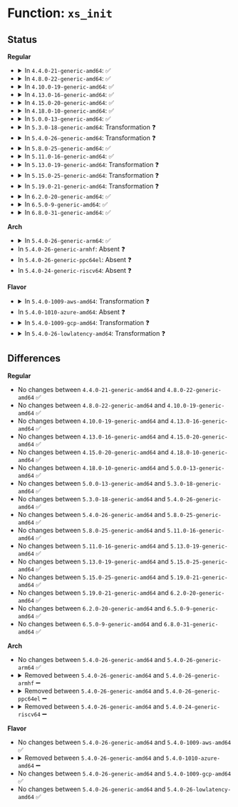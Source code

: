# Function: <code>xs_init</code>

## Status
<b>Regular</b>
<ul>
<li>
<details>
<summary>In <code>4.4.0-21-generic-amd64</code>: ✅</summary>

```c
int xs_init()
```

```json
{
  "name": "xs_init",
  "collision_type": "Unique Global",
  "inline_type": "No",
  "funcs": [
    {
      "addr": 18446744071583885072,
      "name": "xs_init",
      "external": true,
      "loc": "drivers/xen/xenbus/xenbus_xs.c:947",
      "file": "drivers/xen/xenbus/xenbus_xs.c",
      "inline": "seen, unknown",
      "caller_inline": [],
      "caller_func": [
        "drivers/xen/xenbus/xenbus_probe.c:xenbus_init"
      ]
    }
  ],
  "symbols": [
    {
      "addr": 18446744071583885072,
      "name": "xs_init",
      "section": ".text",
      "bind": "STB_GLOBAL",
      "size": 725
    }
  ]
}
```
</details>
</li>
<li>
<details>
<summary>In <code>4.8.0-22-generic-amd64</code>: ✅</summary>

```c
int xs_init()
```

```json
{
  "name": "xs_init",
  "collision_type": "Unique Global",
  "inline_type": "No",
  "funcs": [
    {
      "addr": 18446744071584215776,
      "name": "xs_init",
      "external": true,
      "loc": "drivers/xen/xenbus/xenbus_xs.c:942",
      "file": "drivers/xen/xenbus/xenbus_xs.c",
      "inline": "seen, unknown",
      "caller_inline": [],
      "caller_func": [
        "drivers/xen/xenbus/xenbus_probe.c:xenbus_init"
      ]
    }
  ],
  "symbols": [
    {
      "addr": 18446744071584215776,
      "name": "xs_init",
      "section": ".text",
      "bind": "STB_GLOBAL",
      "size": 774
    }
  ]
}
```
</details>
</li>
<li>
<details>
<summary>In <code>4.10.0-19-generic-amd64</code>: ✅</summary>

```c
int xs_init()
```

```json
{
  "name": "xs_init",
  "collision_type": "Unique Global",
  "inline_type": "No",
  "funcs": [
    {
      "addr": 18446744071584397216,
      "name": "xs_init",
      "external": true,
      "loc": "drivers/xen/xenbus/xenbus_xs.c:956",
      "file": "drivers/xen/xenbus/xenbus_xs.c",
      "inline": "seen, unknown",
      "caller_inline": [],
      "caller_func": [
        "drivers/xen/xenbus/xenbus_probe.c:xenbus_init"
      ]
    }
  ],
  "symbols": [
    {
      "addr": 18446744071584397216,
      "name": "xs_init",
      "section": ".text",
      "bind": "STB_GLOBAL",
      "size": 765
    }
  ]
}
```
</details>
</li>
<li>
<details>
<summary>In <code>4.13.0-16-generic-amd64</code>: ✅</summary>

```c
int xs_init()
```

```json
{
  "name": "xs_init",
  "collision_type": "Unique Global",
  "inline_type": "No",
  "funcs": [
    {
      "addr": 18446744071584480176,
      "name": "xs_init",
      "external": true,
      "loc": "drivers/xen/xenbus/xenbus_xs.c:915",
      "file": "drivers/xen/xenbus/xenbus_xs.c",
      "inline": "seen, unknown",
      "caller_inline": [],
      "caller_func": [
        "drivers/xen/xenbus/xenbus_probe.c:xenbus_init"
      ]
    }
  ],
  "symbols": [
    {
      "addr": 18446744071584480176,
      "name": "xs_init",
      "section": ".text",
      "bind": "STB_GLOBAL",
      "size": 500
    }
  ]
}
```
</details>
</li>
<li>
<details>
<summary>In <code>4.15.0-20-generic-amd64</code>: ✅</summary>

```c
int xs_init()
```

```json
{
  "name": "xs_init",
  "collision_type": "Unique Global",
  "inline_type": "No",
  "funcs": [
    {
      "addr": 18446744071584890448,
      "name": "xs_init",
      "external": true,
      "loc": "drivers/xen/xenbus/xenbus_xs.c:918",
      "file": "drivers/xen/xenbus/xenbus_xs.c",
      "inline": "seen, unknown",
      "caller_inline": [],
      "caller_func": [
        "drivers/xen/xenbus/xenbus_probe.c:xenbus_init"
      ]
    }
  ],
  "symbols": [
    {
      "addr": 18446744071584890448,
      "name": "xs_init",
      "section": ".text",
      "bind": "STB_GLOBAL",
      "size": 500
    }
  ]
}
```
</details>
</li>
<li>
<details>
<summary>In <code>4.18.0-10-generic-amd64</code>: ✅</summary>

```c
int xs_init()
```

```json
{
  "name": "xs_init",
  "collision_type": "Unique Global",
  "inline_type": "No",
  "funcs": [
    {
      "addr": 18446744071585121472,
      "name": "xs_init",
      "external": true,
      "loc": "drivers/xen/xenbus/xenbus_xs.c:920",
      "file": "drivers/xen/xenbus/xenbus_xs.c",
      "inline": "seen, unknown",
      "caller_inline": [],
      "caller_func": [
        "drivers/xen/xenbus/xenbus_probe.c:xenbus_init"
      ]
    }
  ],
  "symbols": [
    {
      "addr": 18446744071585121472,
      "name": "xs_init",
      "section": ".text",
      "bind": "STB_GLOBAL",
      "size": 478
    }
  ]
}
```
</details>
</li>
<li>
<details>
<summary>In <code>5.0.0-13-generic-amd64</code>: ✅</summary>

```c
int xs_init()
```

```json
{
  "name": "xs_init",
  "collision_type": "Unique Global",
  "inline_type": "No",
  "funcs": [
    {
      "addr": 18446744071585232240,
      "name": "xs_init",
      "external": true,
      "loc": "drivers/xen/xenbus/xenbus_xs.c:920",
      "file": "drivers/xen/xenbus/xenbus_xs.c",
      "inline": "seen, unknown",
      "caller_inline": [],
      "caller_func": [
        "drivers/xen/xenbus/xenbus_probe.c:xenbus_init"
      ]
    }
  ],
  "symbols": [
    {
      "addr": 18446744071585232240,
      "name": "xs_init",
      "section": ".text",
      "bind": "STB_GLOBAL",
      "size": 478
    }
  ]
}
```
</details>
</li>
<li>
<details>
<summary>In <code>5.3.0-18-generic-amd64</code>: Transformation ❓</summary>

```c
int xs_init()
```

```json
{
  "name": "xs_init",
  "collision_type": "Unique Global",
  "inline_type": "No",
  "funcs": [
    {
      "addr": 0,
      "name": "xs_init",
      "external": true,
      "loc": "drivers/xen/xenbus/xenbus_xs.c:923",
      "file": "drivers/xen/xenbus/xenbus_xs.c",
      "inline": "seen, unknown",
      "caller_inline": [],
      "caller_func": [
        "drivers/xen/xenbus/xenbus_probe.c:xenbus_init"
      ]
    }
  ],
  "symbols": [
    {
      "addr": 18446744071585444942,
      "name": "xs_init.cold",
      "section": ".text",
      "bind": "STB_LOCAL",
      "size": 19
    },
    {
      "addr": 18446744071585444400,
      "name": "xs_init",
      "section": ".text",
      "bind": "STB_GLOBAL",
      "size": 445
    }
  ]
}
```
</details>
</li>
<li>
<details>
<summary>In <code>5.4.0-26-generic-amd64</code>: Transformation ❓</summary>

```c
int xs_init()
```

```json
{
  "name": "xs_init",
  "collision_type": "Unique Global",
  "inline_type": "No",
  "funcs": [
    {
      "addr": 0,
      "name": "xs_init",
      "external": true,
      "loc": "drivers/xen/xenbus/xenbus_xs.c:926",
      "file": "drivers/xen/xenbus/xenbus_xs.c",
      "inline": "seen, unknown",
      "caller_inline": [],
      "caller_func": [
        "drivers/xen/xenbus/xenbus_probe.c:xenbus_init"
      ]
    }
  ],
  "symbols": [
    {
      "addr": 18446744071585585374,
      "name": "xs_init.cold",
      "section": ".text",
      "bind": "STB_LOCAL",
      "size": 19
    },
    {
      "addr": 18446744071585584832,
      "name": "xs_init",
      "section": ".text",
      "bind": "STB_GLOBAL",
      "size": 445
    }
  ]
}
```
</details>
</li>
<li>
<details>
<summary>In <code>5.8.0-25-generic-amd64</code>: ✅</summary>

```c
int xs_init()
```

```json
{
  "name": "xs_init",
  "collision_type": "Unique Global",
  "inline_type": "No",
  "funcs": [
    {
      "addr": 18446744071586306912,
      "name": "xs_init",
      "external": true,
      "loc": "drivers/xen/xenbus/xenbus_xs.c:926",
      "file": "drivers/xen/xenbus/xenbus_xs.c",
      "inline": "seen, unknown",
      "caller_inline": [],
      "caller_func": [
        "drivers/xen/xenbus/xenbus_probe.c:xenbus_init"
      ]
    }
  ],
  "symbols": [
    {
      "addr": 18446744071586306912,
      "name": "xs_init",
      "section": ".text",
      "bind": "STB_GLOBAL",
      "size": 105
    }
  ]
}
```
</details>
</li>
<li>
<details>
<summary>In <code>5.11.0-16-generic-amd64</code>: ✅</summary>

```c
int xs_init()
```

```json
{
  "name": "xs_init",
  "collision_type": "Unique Global",
  "inline_type": "No",
  "funcs": [
    {
      "addr": 18446744071586425680,
      "name": "xs_init",
      "external": true,
      "loc": "drivers/xen/xenbus/xenbus_xs.c:936",
      "file": "drivers/xen/xenbus/xenbus_xs.c",
      "inline": "seen, unknown",
      "caller_inline": [],
      "caller_func": [
        "drivers/xen/xenbus/xenbus_probe.c:xenbus_init",
        "drivers/xen/xenbus/xenbus_probe.c:xenbus_probe_thread"
      ]
    }
  ],
  "symbols": [
    {
      "addr": 18446744071586425680,
      "name": "xs_init",
      "section": ".text",
      "bind": "STB_GLOBAL",
      "size": 105
    }
  ]
}
```
</details>
</li>
<li>
<details>
<summary>In <code>5.13.0-19-generic-amd64</code>: Transformation ❓</summary>

```c
int xs_init()
```

```json
{
  "name": "xs_init",
  "collision_type": "Unique Global",
  "inline_type": "No",
  "funcs": [
    {
      "addr": 0,
      "name": "xs_init",
      "external": true,
      "loc": "drivers/xen/xenbus/xenbus_xs.c:936",
      "file": "drivers/xen/xenbus/xenbus_xs.c",
      "inline": "seen, unknown",
      "caller_inline": [],
      "caller_func": [
        "drivers/xen/xenbus/xenbus_probe.c:xenbus_init",
        "drivers/xen/xenbus/xenbus_probe.c:xenbus_probe_thread"
      ]
    }
  ],
  "symbols": [
    {
      "addr": 18446744071591391805,
      "name": "xs_init.cold",
      "section": ".text",
      "bind": "STB_LOCAL",
      "size": 17
    },
    {
      "addr": 18446744071586309072,
      "name": "xs_init",
      "section": ".text",
      "bind": "STB_GLOBAL",
      "size": 453
    }
  ]
}
```
</details>
</li>
<li>
<details>
<summary>In <code>5.15.0-25-generic-amd64</code>: Transformation ❓</summary>

```c
int xs_init()
```

```json
{
  "name": "xs_init",
  "collision_type": "Unique Global",
  "inline_type": "No",
  "funcs": [
    {
      "addr": 0,
      "name": "xs_init",
      "external": true,
      "loc": "drivers/xen/xenbus/xenbus_xs.c:936",
      "file": "drivers/xen/xenbus/xenbus_xs.c",
      "inline": "seen, unknown",
      "caller_inline": [],
      "caller_func": [
        "drivers/xen/xenbus/xenbus_probe.c:xenbus_init",
        "drivers/xen/xenbus/xenbus_probe.c:xenbus_probe_thread"
      ]
    }
  ],
  "symbols": [
    {
      "addr": 18446744071592436041,
      "name": "xs_init.cold",
      "section": ".text",
      "bind": "STB_LOCAL",
      "size": 17
    },
    {
      "addr": 18446744071586828672,
      "name": "xs_init",
      "section": ".text",
      "bind": "STB_GLOBAL",
      "size": 453
    }
  ]
}
```
</details>
</li>
<li>
<details>
<summary>In <code>5.19.0-21-generic-amd64</code>: Transformation ❓</summary>

```c
int xs_init()
```

```json
{
  "name": "xs_init",
  "collision_type": "Unique Global",
  "inline_type": "No",
  "funcs": [
    {
      "addr": 0,
      "name": "xs_init",
      "external": true,
      "loc": "drivers/xen/xenbus/xenbus_xs.c:936",
      "file": "drivers/xen/xenbus/xenbus_xs.c",
      "inline": "seen, unknown",
      "caller_inline": [],
      "caller_func": [
        "drivers/xen/xenbus/xenbus_probe.c:xenbus_init",
        "drivers/xen/xenbus/xenbus_probe.c:xenbus_probe"
      ]
    }
  ],
  "symbols": [
    {
      "addr": 18446744071594304024,
      "name": "xs_init.cold",
      "section": ".text",
      "bind": "STB_LOCAL",
      "size": 17
    },
    {
      "addr": 18446744071588112432,
      "name": "xs_init",
      "section": ".text",
      "bind": "STB_GLOBAL",
      "size": 515
    }
  ]
}
```
</details>
</li>
<li>
<details>
<summary>In <code>6.2.0-20-generic-amd64</code>: ✅</summary>

```c
int xs_init()
```

```json
{
  "name": "xs_init",
  "collision_type": "Unique Global",
  "inline_type": "No",
  "funcs": [
    {
      "addr": 18446744071589498240,
      "name": "xs_init",
      "external": true,
      "loc": "drivers/xen/xenbus/xenbus_xs.c:936",
      "file": "drivers/xen/xenbus/xenbus_xs.c",
      "inline": "seen, unknown",
      "caller_inline": [],
      "caller_func": [
        "drivers/xen/xenbus/xenbus_probe.c:xenbus_init",
        "drivers/xen/xenbus/xenbus_probe.c:xenbus_probe"
      ]
    }
  ],
  "symbols": [
    {
      "addr": 18446744071589498240,
      "name": "xs_init",
      "section": ".text",
      "bind": "STB_GLOBAL",
      "size": 539
    }
  ]
}
```
</details>
</li>
<li>
<details>
<summary>In <code>6.5.0-9-generic-amd64</code>: ✅</summary>

```c
int xs_init()
```

```json
{
  "name": "xs_init",
  "collision_type": "Unique Global",
  "inline_type": "No",
  "funcs": [
    {
      "addr": 18446744071589799040,
      "name": "xs_init",
      "external": true,
      "loc": "drivers/xen/xenbus/xenbus_xs.c:936",
      "file": "drivers/xen/xenbus/xenbus_xs.c",
      "inline": "seen, unknown",
      "caller_inline": [],
      "caller_func": [
        "drivers/xen/xenbus/xenbus_probe.c:xenbus_init",
        "drivers/xen/xenbus/xenbus_probe.c:xenbus_probe"
      ]
    }
  ],
  "symbols": [
    {
      "addr": 18446744071589799040,
      "name": "xs_init",
      "section": ".text",
      "bind": "STB_GLOBAL",
      "size": 532
    }
  ]
}
```
</details>
</li>
<li>
<details>
<summary>In <code>6.8.0-31-generic-amd64</code>: ✅</summary>

```c
int xs_init()
```

```json
{
  "name": "xs_init",
  "collision_type": "Unique Global",
  "inline_type": "No",
  "funcs": [
    {
      "addr": 18446744071590135264,
      "name": "xs_init",
      "external": true,
      "loc": "drivers/xen/xenbus/xenbus_xs.c:936",
      "file": "drivers/xen/xenbus/xenbus_xs.c",
      "inline": "seen, unknown",
      "caller_inline": [],
      "caller_func": [
        "drivers/xen/xenbus/xenbus_probe.c:xenbus_init",
        "drivers/xen/xenbus/xenbus_probe.c:xenbus_probe"
      ]
    }
  ],
  "symbols": [
    {
      "addr": 18446744071590135264,
      "name": "xs_init",
      "section": ".text",
      "bind": "STB_GLOBAL",
      "size": 532
    }
  ]
}
```
</details>
</li>
</ul>
<b>Arch</b>
<ul>
<li>
<details>
<summary>In <code>5.4.0-26-generic-arm64</code>: ✅</summary>

```c
int xs_init()
```

```json
{
  "name": "xs_init",
  "collision_type": "Unique Global",
  "inline_type": "No",
  "funcs": [
    {
      "addr": 18446603336498250016,
      "name": "xs_init",
      "external": true,
      "loc": "drivers/xen/xenbus/xenbus_xs.c:926",
      "file": "drivers/xen/xenbus/xenbus_xs.c",
      "inline": "seen, unknown",
      "caller_inline": [],
      "caller_func": [
        "drivers/xen/xenbus/xenbus_probe.c:xenbus_init"
      ]
    }
  ],
  "symbols": [
    {
      "addr": 18446603336498250016,
      "name": "xs_init",
      "section": ".text",
      "bind": "STB_GLOBAL",
      "size": 304
    }
  ]
}
```
</details>
</li>
<li>
In <code>5.4.0-26-generic-armhf</code>: Absent ❓
</li>
<li>
In <code>5.4.0-26-generic-ppc64el</code>: Absent ❓
</li>
<li>
In <code>5.4.0-24-generic-riscv64</code>: Absent ❓
</li>
</ul>
<b>Flavor</b>
<ul>
<li>
<details>
<summary>In <code>5.4.0-1009-aws-amd64</code>: Transformation ❓</summary>

```c
int xs_init()
```

```json
{
  "name": "xs_init",
  "collision_type": "Unique Global",
  "inline_type": "No",
  "funcs": [
    {
      "addr": 0,
      "name": "xs_init",
      "external": true,
      "loc": "drivers/xen/xenbus/xenbus_xs.c:926",
      "file": "drivers/xen/xenbus/xenbus_xs.c",
      "inline": "seen, unknown",
      "caller_inline": [],
      "caller_func": [
        "drivers/xen/xenbus/xenbus_probe.c:xenbus_init"
      ]
    }
  ],
  "symbols": [
    {
      "addr": 18446744071585347406,
      "name": "xs_init.cold",
      "section": ".text",
      "bind": "STB_LOCAL",
      "size": 19
    },
    {
      "addr": 18446744071585346864,
      "name": "xs_init",
      "section": ".text",
      "bind": "STB_GLOBAL",
      "size": 445
    }
  ]
}
```
</details>
</li>
<li>
In <code>5.4.0-1010-azure-amd64</code>: Absent ❓
</li>
<li>
<details>
<summary>In <code>5.4.0-1009-gcp-amd64</code>: Transformation ❓</summary>

```c
int xs_init()
```

```json
{
  "name": "xs_init",
  "collision_type": "Unique Global",
  "inline_type": "No",
  "funcs": [
    {
      "addr": 0,
      "name": "xs_init",
      "external": true,
      "loc": "drivers/xen/xenbus/xenbus_xs.c:926",
      "file": "drivers/xen/xenbus/xenbus_xs.c",
      "inline": "seen, unknown",
      "caller_inline": [],
      "caller_func": [
        "drivers/xen/xenbus/xenbus_probe.c:xenbus_init"
      ]
    }
  ],
  "symbols": [
    {
      "addr": 18446744071585535774,
      "name": "xs_init.cold",
      "section": ".text",
      "bind": "STB_LOCAL",
      "size": 19
    },
    {
      "addr": 18446744071585535232,
      "name": "xs_init",
      "section": ".text",
      "bind": "STB_GLOBAL",
      "size": 445
    }
  ]
}
```
</details>
</li>
<li>
<details>
<summary>In <code>5.4.0-26-lowlatency-amd64</code>: Transformation ❓</summary>

```c
int xs_init()
```

```json
{
  "name": "xs_init",
  "collision_type": "Unique Global",
  "inline_type": "No",
  "funcs": [
    {
      "addr": 0,
      "name": "xs_init",
      "external": true,
      "loc": "drivers/xen/xenbus/xenbus_xs.c:926",
      "file": "drivers/xen/xenbus/xenbus_xs.c",
      "inline": "seen, unknown",
      "caller_inline": [],
      "caller_func": [
        "drivers/xen/xenbus/xenbus_probe.c:xenbus_init"
      ]
    }
  ],
  "symbols": [
    {
      "addr": 18446744071585643758,
      "name": "xs_init.cold",
      "section": ".text",
      "bind": "STB_LOCAL",
      "size": 19
    },
    {
      "addr": 18446744071585643216,
      "name": "xs_init",
      "section": ".text",
      "bind": "STB_GLOBAL",
      "size": 445
    }
  ]
}
```
</details>
</li>
</ul>

## Differences
<b>Regular</b>
<ul>
<li>
No changes between <code>4.4.0-21-generic-amd64</code> and <code>4.8.0-22-generic-amd64</code> ✅
</li>
<li>
No changes between <code>4.8.0-22-generic-amd64</code> and <code>4.10.0-19-generic-amd64</code> ✅
</li>
<li>
No changes between <code>4.10.0-19-generic-amd64</code> and <code>4.13.0-16-generic-amd64</code> ✅
</li>
<li>
No changes between <code>4.13.0-16-generic-amd64</code> and <code>4.15.0-20-generic-amd64</code> ✅
</li>
<li>
No changes between <code>4.15.0-20-generic-amd64</code> and <code>4.18.0-10-generic-amd64</code> ✅
</li>
<li>
No changes between <code>4.18.0-10-generic-amd64</code> and <code>5.0.0-13-generic-amd64</code> ✅
</li>
<li>
No changes between <code>5.0.0-13-generic-amd64</code> and <code>5.3.0-18-generic-amd64</code> ✅
</li>
<li>
No changes between <code>5.3.0-18-generic-amd64</code> and <code>5.4.0-26-generic-amd64</code> ✅
</li>
<li>
No changes between <code>5.4.0-26-generic-amd64</code> and <code>5.8.0-25-generic-amd64</code> ✅
</li>
<li>
No changes between <code>5.8.0-25-generic-amd64</code> and <code>5.11.0-16-generic-amd64</code> ✅
</li>
<li>
No changes between <code>5.11.0-16-generic-amd64</code> and <code>5.13.0-19-generic-amd64</code> ✅
</li>
<li>
No changes between <code>5.13.0-19-generic-amd64</code> and <code>5.15.0-25-generic-amd64</code> ✅
</li>
<li>
No changes between <code>5.15.0-25-generic-amd64</code> and <code>5.19.0-21-generic-amd64</code> ✅
</li>
<li>
No changes between <code>5.19.0-21-generic-amd64</code> and <code>6.2.0-20-generic-amd64</code> ✅
</li>
<li>
No changes between <code>6.2.0-20-generic-amd64</code> and <code>6.5.0-9-generic-amd64</code> ✅
</li>
<li>
No changes between <code>6.5.0-9-generic-amd64</code> and <code>6.8.0-31-generic-amd64</code> ✅
</li>
</ul>
<b>Arch</b>
<ul>
<li>
No changes between <code>5.4.0-26-generic-amd64</code> and <code>5.4.0-26-generic-arm64</code> ✅
</li>
<li>
<details>
<summary>Removed between <code>5.4.0-26-generic-amd64</code> and <code>5.4.0-26-generic-armhf</code> ➖</summary>

```c
int xs_init()
```
</details>
</li>
<li>
<details>
<summary>Removed between <code>5.4.0-26-generic-amd64</code> and <code>5.4.0-26-generic-ppc64el</code> ➖</summary>

```c
int xs_init()
```
</details>
</li>
<li>
<details>
<summary>Removed between <code>5.4.0-26-generic-amd64</code> and <code>5.4.0-24-generic-riscv64</code> ➖</summary>

```c
int xs_init()
```
</details>
</li>
</ul>
<b>Flavor</b>
<ul>
<li>
No changes between <code>5.4.0-26-generic-amd64</code> and <code>5.4.0-1009-aws-amd64</code> ✅
</li>
<li>
<details>
<summary>Removed between <code>5.4.0-26-generic-amd64</code> and <code>5.4.0-1010-azure-amd64</code> ➖</summary>

```c
int xs_init()
```
</details>
</li>
<li>
No changes between <code>5.4.0-26-generic-amd64</code> and <code>5.4.0-1009-gcp-amd64</code> ✅
</li>
<li>
No changes between <code>5.4.0-26-generic-amd64</code> and <code>5.4.0-26-lowlatency-amd64</code> ✅
</li>
</ul>

